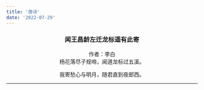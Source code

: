 ```yaml
---
title: '唐诗'
date: '2022-07-29'
---
```


### <div style="text-align: center;">闻王昌龄左迁龙标遥有此寄</div>

<div style="text-align: center;">作者：李白</div>

<div style="text-align: center;">杨花落尽子规啼，闻道龙标过五溪。</div>

<p align="center">我寄愁心与明月，随君直到夜郎西。</p>

---
